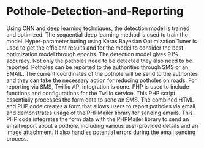 # Pothole-Detection-and-Reporting
Using CNN and deep learning techniques, the detection model is trained and optimized. The sequential deep learning method is used to train the model. Hyper-parameter tuning using 
Keras Bayesian Optimization Tuner is used to get the efficient results and for the model to consider the best optimization model through epochs.
The detection model gives 91% accuracy.
Not only the potholes need to be detected they also need to be reported. 
Potholes can be reported to the authorities through SMS or an EMAIL. The current coordinates of the pothole will be send to the authorites and they can take the necessary action for reducing
potholes on roads.
For reporting via SMS, Twillio API integration is done. PHP is used to include functions and configurations for the Twilio service.
This PHP script essentially processes the form data to send an SMS. 
The combined HTML and PHP code creates a form that allows users to report potholes via email and demonstrates usage of the PHPMailer library for sending emails. 
This PHP code integrates the form data with the PHPMailer library to send an email report about a pothole, including various user-provided details and an image attachment. 
It also handles potential errors during the email sending process.
